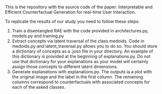 This is the repository with the source code of the paper: Interpretable and Efficient Counterfactual Generation for real-time User Interaction. 

To replicate the results of our study you need to follow these steps:
1) Train a disentangled RAE with the code provided in architectures.py, models.py and training.py
2) Extract concepts via latent traversal of the class medoids. Code in medoids.py and latent_traversal.py allows you to do so. You should store a dictionary of concepts as a .josn file in your directory. An example of this dictionary is provided at the beginning of explanations.py. Do not use that dictionary for your explanations as your model will certainly assign those concepts to different latent dimensions.
3) Generate explanations with explanations.py. The outputs ia a plot with the original image and the label in the first column. The remaining columns correspond to counterfactuals with associated concepts for each of the asked classes.

